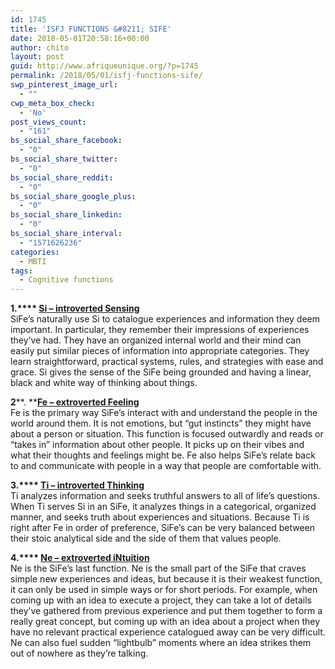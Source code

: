 ```yaml
---
id: 1745
title: 'ISFJ FUNCTIONS &#8211; SIFE'
date: 2018-05-01T20:58:16+00:00
author: chito
layout: post
guid: http://www.afriqueunique.org/?p=1745
permalink: /2018/05/01/isfj-functions-sife/
swp_pinterest_image_url:
  - ""
cwp_meta_box_check:
  - 'No'
post_views_count:
  - "161"
bs_social_share_facebook:
  - "0"
bs_social_share_twitter:
  - "0"
bs_social_share_reddit:
  - "0"
bs_social_share_google_plus:
  - "0"
bs_social_share_linkedin:
  - "0"
bs_social_share_interval:
  - "1571626236"
categories:
  - MBTI
tags:
  - Cognitive functions
---
```

**1.****&nbsp;**[**Si &#8211; introverted Sensing**](https://www.afriqueunique.org/?s=SI)  
SiFe’s naturally use Si to catalogue experiences and information they deem important. In particular, they remember their impressions of experiences they’ve had. They have an organized internal world and their mind can easily put similar pieces of information into appropriate categories. They learn straightforward, practical systems, rules, and strategies with ease and grace. Si gives the sense of the SiFe being grounded and having a linear, black and white way of thinking about things.

**2****.&nbsp;**[**Fe &#8211; extroverted Feeling**](https://www.afriqueunique.org/?s=fe)  
Fe is the primary way SiFe’s interact with and understand the people in the world around them. It is not emotions, but “gut instincts” they might have about a person or situation. This function is focused outwardly and reads or “takes in” information about other people. It picks up on their vibes and what their thoughts and feelings might be. Fe also helps SiFe’s relate back to and communicate with people in a way that people are comfortable with.

**3.****&nbsp;**[**Ti &#8211; introverted Thinking**](https://www.afriqueunique.org/?s=ti)  
Ti analyzes information and seeks truthful answers to all of life’s questions. When Ti serves Si in an SiFe, it analyzes things in a categorical, organized manner, and seeks truth about experiences and situations. Because Ti is right after Fe in order of preference, SiFe’s can be very balanced between their stoic analytical side and the side of them that values people.

**4.****&nbsp;**[**Ne &#8211; extroverted iNtuition**](https://www.afriqueunique.org/?s=ne)  
Ne is the SiFe’s last function. Ne is the small part of the SiFe that craves simple new experiences and ideas, but because it is their weakest function, it can only be used in simple ways or for short periods. For example, when coming up with an idea to execute a project, they can take a lot of details they’ve gathered from previous experience and put them together to form a really great concept, but coming up with an idea about a project when they have no relevant practical experience catalogued away can be very difficult. Ne can also fuel sudden “lightbulb” moments where an idea strikes them out of nowhere as they’re talking.